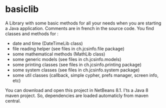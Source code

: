 # basiclib
A Library with some basic methods for all your needs when you are starting a Java application. Comments are in french in the source code. You find classes and methods for :
- date and time (DateTimeLib class)
- file reading helper (see files in ch.jcsinfo.file package)
- some mathematical methods (MathLib class)
- some generic models (see files in ch.jcsinfo.models)
- some printing classes (see files in ch.jcsinfo.printing package)
- some system classes (see files in ch.jcsinfo.system package)
- some util classes (callback, simple cypher, prefs manager, screen info, etc)

You can download and open this project in NetBeans 8.1. I'ts a Java 8 maven project. So, dependencies are loaded automaticly from maven central.
